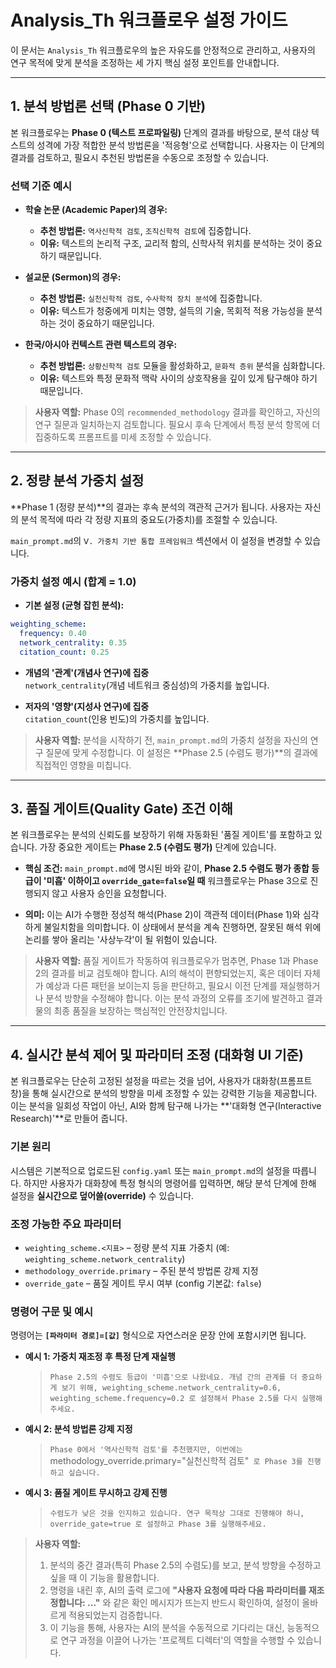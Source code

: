 # Analysis_Th 워크플로우 설정 가이드

이 문서는 `Analysis_Th` 워크플로우의 높은 자유도를 안정적으로 관리하고, 사용자의 연구 목적에 맞게 분석을 조정하는 세 가지 핵심 설정 포인트를 안내합니다.

---

## 1. 분석 방법론 선택 (Phase 0 기반)

본 워크플로우는 **Phase 0 (텍스트 프로파일링)** 단계의 결과를 바탕으로, 분석 대상 텍스트의 성격에 가장 적합한 분석 방법론을 '적응형'으로 선택합니다. 사용자는 이 단계의 결과를 검토하고, 필요시 추천된 방법론을 수동으로 조정할 수 있습니다.

### 선택 기준 예시

* **학술 논문 (Academic Paper)의 경우:**
    * **추천 방법론:** `역사신학적 검토`, `조직신학적 검토`에 집중합니다.
    * **이유:** 텍스트의 논리적 구조, 교리적 함의, 신학사적 위치를 분석하는 것이 중요하기 때문입니다.

* **설교문 (Sermon)의 경우:**
    * **추천 방법론:** `실천신학적 검토`, `수사학적 장치 분석`에 집중합니다.
    * **이유:** 텍스트가 청중에게 미치는 영향, 설득의 기술, 목회적 적용 가능성을 분석하는 것이 중요하기 때문입니다.

* **한국/아시아 컨텍스트 관련 텍스트의 경우:**
    * **추천 방법론:** `상황신학적 검토` 모듈을 활성화하고, `문화적 층위` 분석을 심화합니다.
    * **이유:** 텍스트와 특정 문화적 맥락 사이의 상호작용을 깊이 있게 탐구해야 하기 때문입니다.

> **사용자 역할:** Phase 0의 `recommended_methodology` 결과를 확인하고, 자신의 연구 질문과 일치하는지 검토합니다. 필요시 후속 단계에서 특정 분석 항목에 더 집중하도록 프롬프트를 미세 조정할 수 있습니다.

---

## 2. 정량 분석 가중치 설정

**Phase 1 (정량 분석)**의 결과는 후속 분석의 객관적 근거가 됩니다. 사용자는 자신의 분석 목적에 따라 각 정량 지표의 중요도(가중치)를 조절할 수 있습니다.

`main_prompt.md`의 `Ⅴ. 가중치 기반 통합 프레임워크` 섹션에서 이 설정을 변경할 수 있습니다.

### 가중치 설정 예시  (합계 = 1.0)

* **기본 설정 (균형 잡힌 분석):**

```yaml
weighting_scheme:
  frequency: 0.40
  network_centrality: 0.35
  citation_count: 0.25
```

* **개념의 '관계'(개념사 연구)에 집중**  
  `network_centrality`(개념 네트워크 중심성)의 가중치를 높입니다.

* **저자의 '영향'(지성사 연구)에 집중**  
  `citation_count`(인용 빈도)의 가중치를 높입니다.

> **사용자 역할:** 분석을 시작하기 전, `main_prompt.md`의 가중치 설정을 자신의 연구 질문에 맞게 수정합니다. 이 설정은 **Phase 2.5 (수렴도 평가)**의 결과에 직접적인 영향을 미칩니다.

---

## 3. 품질 게이트(Quality Gate) 조건 이해

본 워크플로우는 분석의 신뢰도를 보장하기 위해 자동화된 '품질 게이트'를 포함하고 있습니다. 가장 중요한 게이트는 **Phase 2.5 (수렴도 평가)** 단계에 있습니다.

* **핵심 조건:** `main_prompt.md`에 명시된 바와 같이, **Phase 2.5 수렴도 평가 종합 등급이 '미흡' 이하이고 `override_gate=false`일 때** 워크플로우는 Phase 3으로 진행되지 않고 사용자 승인을 요청합니다.

* **의미:** 이는 AI가 수행한 정성적 해석(Phase 2)이 객관적 데이터(Phase 1)와 심각하게 불일치함을 의미합니다. 이 상태에서 분석을 계속 진행하면, 잘못된 해석 위에 논리를 쌓아 올리는 '사상누각'이 될 위험이 있습니다.

> **사용자 역할:** 품질 게이트가 작동하여 워크플로우가 멈추면, Phase 1과 Phase 2의 결과를 비교 검토해야 합니다. AI의 해석이 편향되었는지, 혹은 데이터 자체가 예상과 다른 패턴을 보이는지 등을 판단하고, 필요시 이전 단계를 재실행하거나 분석 방향을 수정해야 합니다. 이는 분석 과정의 오류를 조기에 발견하고 결과물의 최종 품질을 보장하는 핵심적인 안전장치입니다.

---

## 4. 실시간 분석 제어 및 파라미터 조정 (대화형 UI 기준)

본 워크플로우는 단순히 고정된 설정을 따르는 것을 넘어, 사용자가 대화창(프롬프트 창)을 통해 실시간으로 분석의 방향을 미세 조정할 수 있는 강력한 기능을 제공합니다. 이는 분석을 일회성 작업이 아닌, AI와 함께 탐구해 나가는 **'대화형 연구(Interactive Research)'**로 만들어 줍니다.

### 기본 원리

시스템은 기본적으로 업로드된 `config.yaml` 또는 `main_prompt.md`의 설정을 따릅니다. 하지만 사용자가 대화창에 특정 형식의 명령어를 입력하면, 해당 분석 단계에 한해 설정을 **실시간으로 덮어쓸(override)** 수 있습니다.

### 조정 가능한 주요 파라미터

* `weighting_scheme.<지표>` – 정량 분석 지표 가중치 (예: `weighting_scheme.network_centrality`)
* `methodology_override.primary` – 주된 분석 방법론 강제 지정
* `override_gate` – 품질 게이트 무시 여부 (config 기본값: `false`)

### 명령어 구문 및 예시

명령어는 **`[파라미터 경로]=[값]`** 형식으로 자연스러운 문장 안에 포함시키면 됩니다.

* **예시 1: 가중치 재조정 후 특정 단계 재실행**
    > `Phase 2.5의 수렴도 등급이 '미흡'으로 나왔네요. 개념 간의 관계를 더 중요하게 보기 위해, weighting_scheme.network_centrality=0.6, weighting_scheme.frequency=0.2 로 설정해서 Phase 2.5를 다시 실행해주세요.`

* **예시 2: 분석 방법론 강제 지정**
    > `Phase 0에서 '역사신학적 검토'를 추천했지만, 이번에는 `methodology_override.primary="실천신학적 검토"` 로 Phase 3를 진행하고 싶습니다.`

* **예시 3: 품질 게이트 무시하고 강제 진행**
    > `수렴도가 낮은 것을 인지하고 있습니다. 연구 목적상 그대로 진행해야 하니, override_gate=true 로 설정하고 Phase 3를 실행해주세요.`

> **사용자 역할:**
>
> 1. 분석의 중간 결과(특히 Phase 2.5의 수렴도)를 보고, 분석 방향을 수정하고 싶을 때 이 기능을 활용합니다.
> 2. 명령을 내린 후, AI의 출력 로그에 **"사용자 요청에 따라 다음 파라미터를 재조정합니다: ..."** 와 같은 확인 메시지가 뜨는지 반드시 확인하여, 설정이 올바르게 적용되었는지 검증합니다.
> 3. 이 기능을 통해, 사용자는 AI의 분석을 수동적으로 기다리는 대신, 능동적으로 연구 과정을 이끌어 나가는 '프로젝트 디렉터'의 역할을 수행할 수 있습니다.
